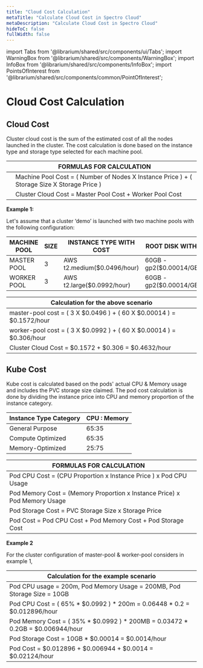 ```yaml
---
title: "Cloud Cost Calculation"
metaTitle: "Calculate Cloud Cost in Spectro Cloud"
metaDescription: "Calculate Cloud Cost in Spectro Cloud"
hideToC: false
fullWidth: false
---
```


import Tabs from '@librarium/shared/src/components/ui/Tabs';
import WarningBox from '@librarium/shared/src/components/WarningBox';
import InfoBox from '@librarium/shared/src/components/InfoBox';
import PointsOfInterest from '@librarium/shared/src/components/common/PointOfInterest';



# Cloud Cost Calculation

## Cloud Cost

Cluster cloud cost is the sum of the estimated cost of all the nodes launched in the cluster. The cost calculation is done based on the instance type and storage type selected for each machine pool.

| |**FORMULAS FOR CALCULATION**|
|--|--------------|
| |Machine Pool Cost = ( Number of Nodes X Instance Price ) + ( Storage Size X Storage Price )|
| |Cluster Cloud Cost = Master Pool Cost + Worker Pool Cost|

**Example 1:**

Let's assume that a cluster ‘demo’ is launched with two machine pools with the following configuration:

|MACHINE POOL|SIZE | INSTANCE TYPE WITH COST|ROOT DISK WITH COST|
|--|-----|---|----|
|MASTER POOL|3|AWS t2.medium($0.0496/hour)|60GB - gp2($0.00014/GB/hour)|
|WORKER POOL|3|AWS t2.large($0.0992/hour)|60GB - gp2($0.00014/GB/hour)|

|Calculation for the above scenario|
|----------|
|master-pool cost = ( 3 X $0.0496 ) + ( 60 X $0.00014 ) = $0.1572/hour|
|worker-pool cost = ( 3 X $0.0992 ) + ( 60 X $0.00014 ) = $0.306/hour|
|Cluster Cloud Cost = $0.1572 + $0.306 = $0.4632/hour|

## Kube Cost
Kube cost is calculated based on the pods' actual CPU & Memory usage and includes the PVC storage size claimed. The pod cost calculation is done by dividing the instance price into CPU and memory proportion of the instance category.


|Instance Type Category| CPU : Memory|
|--|--|
|General Purpose|65:35|
|Compute Optimized|65:35|
|Memory-Optimized|25:75|

|**FORMULAS FOR CALCULATION** ||
|--|--------------|
|Pod CPU Cost = (CPU Proportion x Instance Price ) x Pod CPU Usage|
|Pod Memory Cost = (Memory Proportion x Instance Price) x Pod Memory Usage|
|Pod Storage Cost =  PVC Storage Size x Storage Price|
|Pod Cost = Pod CPU Cost + Pod Memory Cost + Pod Storage Cost|

**Example 2**

For the cluster configuration of master-pool & worker-pool considers in example 1,

|Calculation for the example scenario|
|----------|
|Pod CPU usage = 200m, Pod Memory Usage = 200MB, Pod Storage Size = 10GB|
|Pod CPU Cost = ( 65% * $0.0992 ) * 200m = 0.06448 * 0.2 = $0.012896/hour|
|Pod Memory Cost = ( 35% * $0.0992 ) * 200MB = 0.03472 * 0.2GB = $0.006944/hour|
|Pod Storage Cost =  10GB * $0.00014 = $0.0014/hour|
|Pod Cost = $0.012896 + $0.006944 + $0.0014 = $0.02124/hour|






